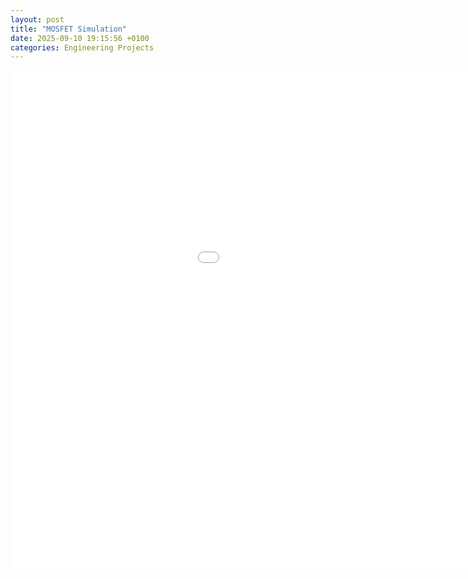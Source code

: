```yaml
---
layout: post
title: "MOSFET Simulation"
date: 2025-09-10 19:15:56 +0100
categories: Engineering Projects
---
```


<p>
<iframe src="simulations/mosfet-simulation/index.html" width="1200" height="800" style="border:none;"></iframe>
</p>
